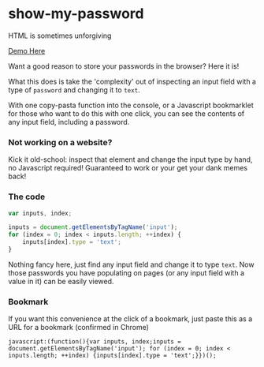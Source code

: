 # show-my-password
HTML is sometimes unforgiving

[Demo Here](https://heyitsjeoff.github.io/show-my-password/)

Want a good reason to store your passwords in the browser? Here it is!

What this does is take the 'complexity' out of inspecting an input field with a type of `password`
and changing it to `text`. 

With one copy-pasta function into the console, or a Javascript bookmarklet for those who
want to do this with one click, you can see the contents of any input field, including a password.

### Not working on a website?
Kick it old-school: inspect that element and change the input type by hand, no Javascript required! Guaranteed to work
or your get your dank memes back!

### The code
```javascript
var inputs, index;

inputs = document.getElementsByTagName('input');
for (index = 0; index < inputs.length; ++index) {
    inputs[index].type = 'text';
}
```

Nothing fancy here, just find any input field and change it to type `text`. Now those passwords you have
populating on pages (or any input field with a value in it) can be easily viewed.

### Bookmark

If you want this convenience at the click of a bookmark, just paste this as a URL for a bookmark 
(confirmed in Chrome)

`javascript:(function(){var inputs, index;inputs = document.getElementsByTagName('input');
for (index = 0; index < inputs.length; ++index) {inputs[index].type = 'text';}})();`